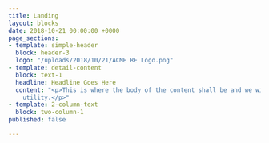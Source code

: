 ```yaml
---
title: Landing
layout: blocks
date: 2018-10-21 00:00:00 +0000
page_sections:
- template: simple-header
  block: header-3
  logo: "/uploads/2018/10/21/ACME RE Logo.png"
- template: detail-content
  block: text-1
  headline: Headline Goes Here
  content: "<p>This is where the body of the content shall be and we will see it's
    utility.</p>"
- template: 2-column-text
  block: two-column-1
published: false

---
```

